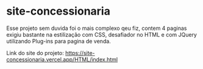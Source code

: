 # site-concessionaria
<p>Esse projeto sem duvida foi o mais complexo qeu fiz, contem 4 paginas exigiu bastante na estilização com CSS, desafiador no HTML e com JQuery utilizando Plug-ins para pagina de venda.</p>
<p>Link do site do projeto: <a href="https://site-concessionaria.vercel.app/HTML/index.html">https://site-concessionaria.vercel.app/HTML/index.html</a></p>
